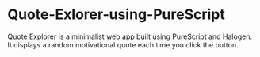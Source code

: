 # Quote-Exlorer-using-PureScript
Quote Explorer is a minimalist web app built using PureScript and Halogen. It displays a random motivational quote each time you click the button.
